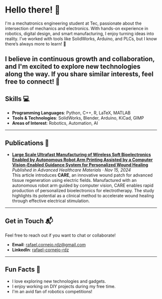 # Hello there! 👋

I'm a mechatronics engineering student at Tec, passionate about the intersection of mechanics and electronics. With hands-on experience in robotics, digital design, and smart manufacturing, I enjoy turning ideas into reality. I’ve worked with tools like SolidWorks, Arduino, and PLCs, but I know there’s always more to learn! 🌱

I believe in continuous growth and collaboration, and I'm excited to explore new technologies along the way. If you share similar interests, feel free to connect! 🚀
---
## Skills 💻

- **Programming Languages**: Python, C++, R, LaTeX, MATLAB  
- **Tools & Technologies**: SolidWorks, Blender, Arduino, KiCad, GIMP  
- **Areas of Interest**: Robotics, Automation, AI  
---
## Publications 📄

- **[Large Scale Ultrafast Manufacturing of Wireless Soft Bioelectronics Enabled by Autonomous Robot Arm Printing Assisted by a Computer Vision-Enabled Guidance System for Personalized Wound Healing](https://doi.org/10.1002/adhm.202401735)**  
  *Published in Advanced Healthcare Materials · Nov 15, 2024*  
  This article introduces **CARE**, an innovative wound patch for advanced tissue regeneration using electric fields. Manufactured with an autonomous robot arm guided by computer vision, CARE enables rapid production of personalized bioelectronics for electrotherapy. The study highlights its potential as a clinical method to accelerate wound healing through effective electrical stimulation.  
---
## Get in Touch 📬

Feel free to reach out if you want to chat or collaborate!

- **Email**: [rafael.cornejo.rdz@gmail.com](mailto:rafael.cornejo.rdz@gmail.com)  
- **LinkedIn**: [rafael-cornejo-rdz](https://www.linkedin.com/in/rafael-cornejo-rdz)  
---
## Fun Facts 🎉

- I love exploring new technologies and gadgets.  
- I enjoy working on DIY projects during my free time.  
- I'm an avid fan of robotics competitions!  
